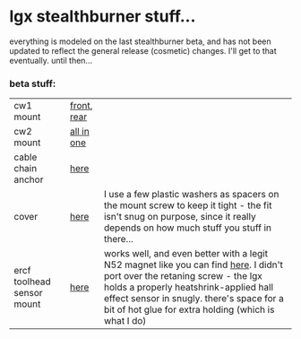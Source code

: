 # lgx stealthburner stuff...


everything is modeled on the last stealthburner beta, and has not been updated to reflect the general release (cosmetic) changes.  I'll get to that eventually.  until then...

### beta stuff:

| | | |
| :--- | :--- | :--- |
| cw1 mount | [front](beta/cw1/sb-lgx-front-cw1.stl), [rear](beta/cw1/sb-lgx-rear-cw1.stl) | |
| cw2 mount | [all in one](beta/cw2/sb-lgx-cw2-v5.stl) | |
| cable chain anchor | [here](beta/sb-lgx-anchor.stl) | |
| cover | [here](beta/sb-lgx-anchor.stl) | I use a few plastic washers as spacers on the mount screw to keep it tight - the fit isn't snug on purpose, since it really depends on how much stuff you stuff in there... |
| ercf toolhead sensor mount | [here](beta/cw2/sb-lgx-cw2-ercf-v5.stl) | works well, and even better with a legit N52 magnet like you can find [here](https://deepfriedhero.in/products/n52-6x3mm-round-black-nickel-magnets).  I didn't port over the retaning screw - the lgx holds a properly heatshrink-applied hall effect sensor in snugly.  there's space for a bit of hot glue for extra holding (which is what I do) |
